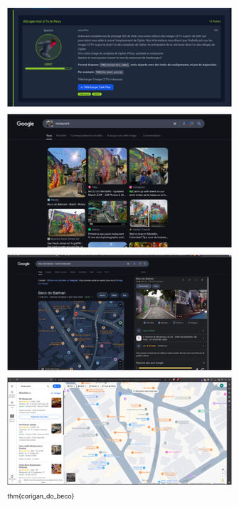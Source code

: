 ![1742226320067](images/osint_1/1742226320067.png)

![1742226179632](images/osint_1/1742226179632.png)

![1742226434562](images/osint_1/1742226434562.png)

![1742226458842](images/osint_1/1742226458842.png)

thm{corigan_do_beco}
